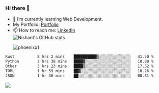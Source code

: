 ### Hi there 👋

<!--
**phoenixx1/phoenixx1** is a ✨ _special_ ✨ repository because its `README.md` (this file) appears on your GitHub profile.

Here are some ideas to get you started:

- 🔭 I’m currently working on ...
- 🌱 I’m currently learning ...
- 👯 I’m looking to collaborate on ...
- 🤔 I’m looking for help with ...
- 💬 Ask me about ...
- 📫 How to reach me: ...
- 😄 Pronouns: ...
- ⚡ Fun fact: ...
-->
- 🌱 I’m currently learning Web Development.
- My Portfolio: [Portfolio](https://phoenixx1.github.io/)
- 📫 How to reach me: [LinkedIn](https://www.linkedin.com/in/nishant-saxena-2609/)  
![Nishant's GitHub stats](https://github-readme-stats.vercel.app/api?username=phoenixx1&count_private=true)<p><img align="center" src="https://github-readme-streak-stats.herokuapp.com/?user=phoenixx1&" alt="phoenixx1" /></p>  
<!--START_SECTION:waka-->

```txt
Rust          8 hrs 2 mins    ██████████▒░░░░░░░░░░░░░░   41.50 %
Python        3 hrs 38 mins   ████▓░░░░░░░░░░░░░░░░░░░░   18.80 %
Other         3 hrs 23 mins   ████▒░░░░░░░░░░░░░░░░░░░░   17.52 %
TOML          1 hr 59 mins    ██▓░░░░░░░░░░░░░░░░░░░░░░   10.26 %
JSON          1 hr 36 mins    ██░░░░░░░░░░░░░░░░░░░░░░░   08.31 %
```

<!--END_SECTION:waka-->

![](https://komarev.com/ghpvc/?username=phoenixx1&style=plastic)

<!-- ![Visitor Count](https://profile-counter.glitch.me/phoenixx1/count.svg) -->
